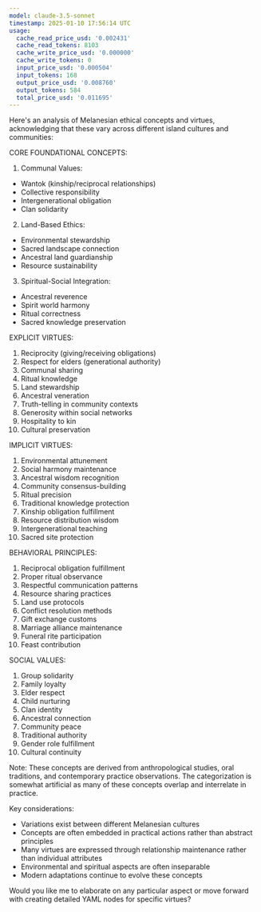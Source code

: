 ```yaml
---
model: claude-3.5-sonnet
timestamp: 2025-01-10 17:56:14 UTC
usage:
  cache_read_price_usd: '0.002431'
  cache_read_tokens: 8103
  cache_write_price_usd: '0.000000'
  cache_write_tokens: 0
  input_price_usd: '0.000504'
  input_tokens: 168
  output_price_usd: '0.008760'
  output_tokens: 584
  total_price_usd: '0.011695'
---
```


Here's an analysis of Melanesian ethical concepts and virtues, acknowledging that these vary across different island cultures and communities:

CORE FOUNDATIONAL CONCEPTS:

1. Communal Values:
- Wantok (kinship/reciprocal relationships)
- Collective responsibility
- Intergenerational obligation
- Clan solidarity

2. Land-Based Ethics:
- Environmental stewardship
- Sacred landscape connection
- Ancestral land guardianship
- Resource sustainability

3. Spiritual-Social Integration:
- Ancestral reverence
- Spirit world harmony
- Ritual correctness
- Sacred knowledge preservation

EXPLICIT VIRTUES:
1. Reciprocity (giving/receiving obligations)
2. Respect for elders (generational authority)
3. Communal sharing
4. Ritual knowledge
5. Land stewardship
6. Ancestral veneration
7. Truth-telling in community contexts
8. Generosity within social networks
9. Hospitality to kin
10. Cultural preservation

IMPLICIT VIRTUES:
1. Environmental attunement
2. Social harmony maintenance
3. Ancestral wisdom recognition
4. Community consensus-building
5. Ritual precision
6. Traditional knowledge protection
7. Kinship obligation fulfillment
8. Resource distribution wisdom
9. Intergenerational teaching
10. Sacred site protection

BEHAVIORAL PRINCIPLES:
1. Reciprocal obligation fulfillment
2. Proper ritual observance
3. Respectful communication patterns
4. Resource sharing practices
5. Land use protocols
6. Conflict resolution methods
7. Gift exchange customs
8. Marriage alliance maintenance
9. Funeral rite participation
10. Feast contribution

SOCIAL VALUES:
1. Group solidarity
2. Family loyalty
3. Elder respect
4. Child nurturing
5. Clan identity
6. Ancestral connection
7. Community peace
8. Traditional authority
9. Gender role fulfillment
10. Cultural continuity

Note: These concepts are derived from anthropological studies, oral traditions, and contemporary practice observations. The categorization is somewhat artificial as many of these concepts overlap and interrelate in practice.

Key considerations:
- Variations exist between different Melanesian cultures
- Concepts are often embedded in practical actions rather than abstract principles
- Many virtues are expressed through relationship maintenance rather than individual attributes
- Environmental and spiritual aspects are often inseparable
- Modern adaptations continue to evolve these concepts

Would you like me to elaborate on any particular aspect or move forward with creating detailed YAML nodes for specific virtues?